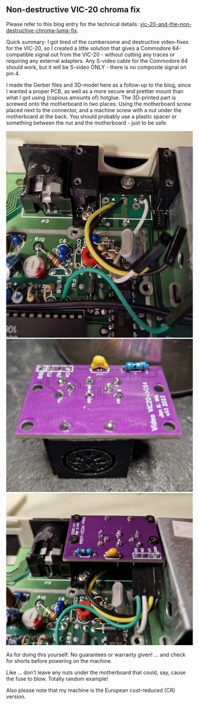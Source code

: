 ## Non-destructive VIC-20 chroma fix

Please refer to this blog entry for the technical details: [vic-20-and-the-non-destructive-chroma-luma-fix](https://rogne-wik.no/blog/vic-20-and-the-non-destructive-chroma-luma-fix).

Quick summary: I got tired of the cumbersome and destructive video-fixes for the VIC-20, so I created a little solution that gives a Commodore 64-compatible signal out from the VIC-20 - without cutting any traces or requiring any external adapters. Any S-video cable for the Commodore 64 should work, but it will be S-video ONLY - there is no composite signal on pin 4.

I made the Gerber files and 3D-model here as a follow-up to the blog, since I wanted a proper PCB, as well as a more secure and prettier mount than what I got using (copious amounts of) hotglue. The 3D-printed part is screwed onto the motherboard in two places: Using the motherboard screw placed next to the connector, and a machine screw with a nut under the motherboard at the back. You should probably use a plastic spacer or something between the nut and the motherboard - just to be safe. 

![3D-printed mount](https://github.com/jankwik/vic-20-chroma-fix/blob/main/mount.jpg?raw=true)
![3D-printed mount](https://github.com/jankwik/vic-20-chroma-fix/blob/main/assembled.jpg?raw=true)
![3D-printed mount](https://github.com/jankwik/vic-20-chroma-fix/blob/main/in_situ.jpg?raw=true)

As for doing this yourself: No guarantees or warranty given! ... and check for shorts before powering on the machine. 

Like ... don't leave any nuts under the motherboard that could, say, cause the fuse to blow. Totally random example!

Also please note that my machine is the European cost-reduced (CR) version.
